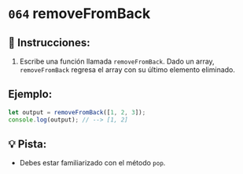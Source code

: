 # `064` removeFromBack

## 📝 Instrucciones:

1. Escribe una función llamada `removeFromBack`. Dado un array, `removeFromBack` regresa el array con su último elemento eliminado.

## Ejemplo:

```Javascript
let output = removeFromBack([1, 2, 3]);
console.log(output); // --> [1, 2]
```

## 💡 Pista:

+ Debes estar familiarizado con el método `pop`.